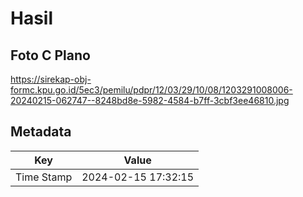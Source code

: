 # Hasil

## Foto C Plano

https://sirekap-obj-formc.kpu.go.id/5ec3/pemilu/pdpr/12/03/29/10/08/1203291008006-20240215-062747--8248bd8e-5982-4584-b7ff-3cbf3ee46810.jpg


## Metadata

| Key        | Value               |
| ---------- | ------------------- |
| Time Stamp | 2024-02-15 17:32:15 |



